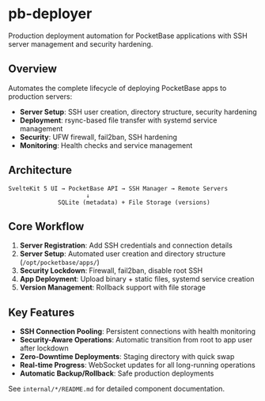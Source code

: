 # pb-deployer

Production deployment automation for PocketBase applications with SSH server management and security hardening.

## Overview

Automates the complete lifecycle of deploying PocketBase apps to production servers:
- **Server Setup**: SSH user creation, directory structure, security hardening
- **Deployment**: rsync-based file transfer with systemd service management
- **Security**: UFW firewall, fail2ban, SSH hardening
- **Monitoring**: Health checks and service management

## Architecture

```
SvelteKit 5 UI → PocketBase API → SSH Manager → Remote Servers
                      ↓
              SQLite (metadata) + File Storage (versions)
```

## Core Workflow

1. **Server Registration**: Add SSH credentials and connection details
2. **Server Setup**: Automated user creation and directory structure (`/opt/pocketbase/apps/`)
3. **Security Lockdown**: Firewall, fail2ban, disable root SSH
4. **App Deployment**: Upload binary + static files, systemd service creation
5. **Version Management**: Rollback support with file storage

## Key Features

- **SSH Connection Pooling**: Persistent connections with health monitoring
- **Security-Aware Operations**: Automatic transition from root to app user after lockdown
- **Zero-Downtime Deployments**: Staging directory with quick swap
- **Real-time Progress**: WebSocket updates for all long-running operations
- **Automatic Backup/Rollback**: Safe production deployments

See `internal/*/README.md` for detailed component documentation.
